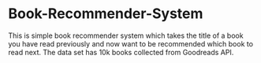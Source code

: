 # Book-Recommender-System
This is simple book recommender system which takes the title of a book you have read previously and now want to be recommended which book to read next. The data set has 10k books collected from Goodreads API.
